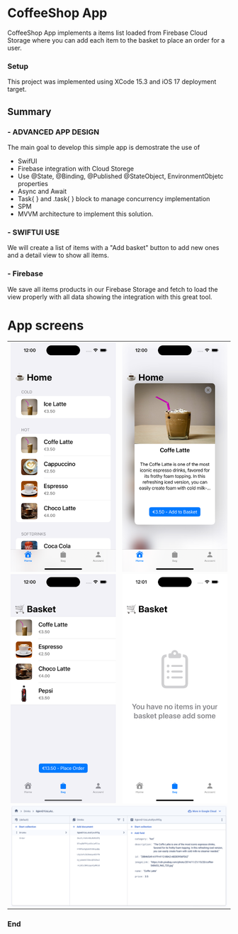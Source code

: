 # CoffeeShop App

 CoffeeShop App implements a items list loaded from Firebase Cloud Storage where you can add each item to the basket to place an order for a user.

### Setup
This project was implemented using XCode 15.3 and iOS 17 deployment target.


## Summary

### - ADVANCED APP DESIGN
The main goal to develop this simple app is demostrate the use of 

  - SwifUI
  - Firebase integration with Cloud Storege
  - Use @State, @Binding, @Published @StateObject, EnvironmentObjetc properties
  - Async and Await
  - Task{ } and .task{ } block to manage concurrency implementation
  - SPM
  - MVVM architecture to implement this solution.

### - SWIFTUI USE
We will create a list of items with a "Add basket" button to add new ones and a detail view to show all items.

### - Firebase
We save all items products in our Firebase Storage and fetch to load the view properly with all data showing the integration with this great tool.

# App screens

<table style="width:100%">
  <tr>
    <td><img src="Screenshots/1.png" alt="drawing" width="400" heigh="867" align="center"/></th>
    <td><img src="Screenshots/2.png" alt="drawing" width="400" heigh="867" align="center"/></th>
  </tr>
    <tr>
    <td><img src="Screenshots/3.png" alt="drawing" width="400" heigh="867" align="center"/></th>
    <td><img src="Screenshots/4.png" alt="drawing" width="400" heigh="867" align="center"/></th>
  </tr>
    <tr>
    <td colspan="2"><img src="Screenshots/5.png" alt="drawing" width="800" heigh="867" align="center"/></th>
  </tr>
</table>


### End

